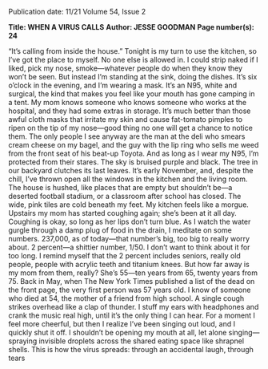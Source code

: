 Publication date: 11/21
Volume 54, Issue 2

**Title: WHEN A VIRUS CALLS**
**Author: JESSE GOODMAN**
**Page number(s): 24**

“It’s calling from inside the house.”
Tonight is my turn to use the kitchen, so I’ve got 
the place to myself. No one else is allowed in. I could 
strip naked if I liked, pick my nose, smoke—whatever 
people do when they know they won’t be seen. But 
instead I’m standing at the sink, doing the dishes. It’s 
six o’clock in the evening, and I’m wearing a mask. 
It’s an N95, white and surgical, the kind that makes 
you feel like your mouth has gone camping in a tent. 
My mom knows someone who knows someone who 
works at the hospital, and they had some extras in 
storage. It’s much better than those awful cloth masks 
that irritate my skin and cause fat-tomato pimples to 
ripen on the tip of my nose—good thing no one will 
get a chance to notice them. The only people I see 
anyway are the man at the deli who smears cream 
cheese on my bagel, and the guy with the lip ring 
who sells me weed from the front seat of his beat-up 
Toyota. And as long as I wear my N95, I’m protected 
from their stares.
The sky is bruised purple and black. The tree in our 
backyard clutches its last leaves. It’s early November, 
and, despite the chill, I’ve thrown open all the windows 
in the kitchen and the living room. The house is 
hushed, like places that are empty but shouldn’t be—a 
deserted football stadium, or a classroom after school 
has closed. The wide, pink tiles are cold beneath my 
feet. My kitchen feels like a morgue. 
Upstairs my mom has started coughing again; 
she’s been at it all day. Coughing is okay, so long as 
her lips don’t turn blue. As I watch the water gurgle 
through a damp plug of food in the drain, I meditate 
on some numbers. 237,000, as of today—that 
number’s big, too big to really worry about. 2 percent—a 
shittier number, 1/50. I don’t want to think 
about it for too long. I remind myself that the 2 percent 
includes seniors, really old people, people with 
acrylic teeth and titanium knees. But how far away 
is my mom from them, really? She’s 55—ten years 
from 65, twenty years from 75. Back in May, when 
The New York Times published a list of the dead on 
the front page, the very first person was 57 years old. 
I know of someone who died at 54, the mother of a 
friend from high school. A single cough strikes overhead 
like a clap of thunder. 
I stuff my ears with headphones and crank the 
music real high, until it’s the only thing I can hear. 
For a moment I feel more cheerful, but then I realize 
I’ve been singing out loud, and I quickly shut it 
off. I shouldn’t be opening my mouth at all, let alone 
singing—spraying invisible droplets across the shared 
eating space like shrapnel shells. This is how the virus 
spreads: through an accidental laugh, through tears